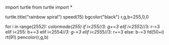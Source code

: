 import turtle
from turtle import *

turtle.title("rainbow spiral")
speed(15)
bgcolor("black")
r,g,b=255,0,0

for i in range(255*2):
    colormode(255)
    if i<255//3:
        g+=3
    elif i<255*2//3:
        r-=3
    elif i<255:
        b+=3
    elif i<255*4//3:
        g-=3
    elif i<255*5//3:
        r+=3
    else:
        b-=3
    fd(50+i)
    rt(91)
    pencolor(r,g,b)
    
    
    
